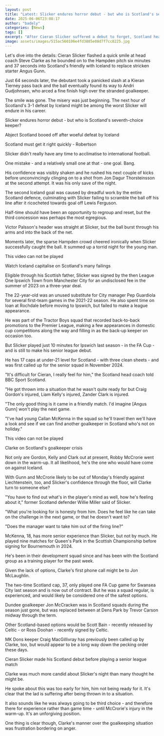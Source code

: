 ```yaml
---
layout: post
title: "Latest: Slicker endures horror debut - but who is Scotland's seventh-choice keeper?"
date: 2025-06-06T23:08:17
author: "badely"
categories: [News]
tags: []
excerpt: "After Cieran Slicker suffered a debut to forget, Scotland head coach Steve Clarke has a decision to make for Monday's game in Liechtenstein."
image: assets/images/515ac560106e4fd3885e08d7f7cc8225.jpg
---
```


Let's dive into the details: Cieran Slicker flashed a quick smile at head coach Steve Clarke as he bounded on to the Hampden pitch six minutes and 37 seconds into Scotland's friendly with Iceland to replace stricken starter Angus Gunn.

Just 64 seconds later, the debutant took a panicked slash at a Kieran Tierney pass back and the ball eventually found its way to Andri Gudjohnsen, who arced a fine finish high over the stranded goalkeeper.

The smile was gone. The misery was just beginning. The next hour of Scotland's 3-1 defeat by Iceland might be among the worst Slicker will endure in his career.

Slicker endures horror debut - but who is Scotland's seventh-choice keeper?

Abject Scotland booed off after woeful defeat by Iceland

Scotland must get it right quickly - Robertson

Slicker didn't really have any time to acclimatise to international football.

One mistake - and a relatively small one at that - one goal. Bang.

His confidence was visibly shaken and he rushed his next couple of kicks before unconvincingly clinging on to a shot from Jon Dagur Thorsteinsson at the second attempt. It was his only save of the night.

The second Iceland goal was caused by dreadful work by the entire Scotland defence, culminating with Slicker failing to scramble the ball off his line after it ricocheted towards goal off Lewis Ferguson.

Half-time should have been an opportunity to regroup and reset, but the third concession was perhaps the most egregious. 

Victor Palsson's header was straight at Slicker, but the ball burst through his arms and into the back of the net.

Moments later, the sparse Hampden crowd cheered ironically when Slicker successfully caught the ball. It summed up a torrid night for the young man.

This video can not be played

Watch Iceland capitalise on Scotland's many failings

Eligible through his Scottish father, Slicker was signed by the then League One Ipswich Town from Manchester City for an undisclosed fee in the summer of 2023 on a three-year deal.

The 22-year-old was an unused substitute for City manager Pep Guardiola for several first-team games in the 2021-22 season. He also spent time on loan at Rochdale before moving to Ipswich, but failed to make a league appearance.

He was part of the Tractor Boys squad that recorded back-to-back promotions to the Premier League, making a few appearances in domestic cup competitions along the way and filling in as the back-up keeper on occasion too. 

But Slicker played just 10 minutes for Ipswich last season - in the FA Cup - and is still to make his senior league debut.

He has 17 caps at under-21 level for Scotland - with three clean sheets - and was first called up for the senior squad in November 2024.

"It's difficult for Cieran, I really feel for him," the Scotland head coach told BBC Sport Scotland. 

"He got thrown into a situation that he wasn't quite ready for but Craig Gordon's injured, Liam Kelly's injured, Zander Clark is injured.

"The only good thing is it came in a friendly match. I'd imagine [Angus Gunn] won't play the next game.

"I've had young Callan McKenna in the squad so he'll travel then we'll have a look and see if we can find another goalkeeper in Scotland who's not on holiday."

This video can not be played

Clarke on Scotland's goalkeeper crisis

Not only are Gordon, Kelly and Clark out at present, Robby McCrorie went down in the warm-up. It all likelihood, he's the one who would have come on against Iceland.

With Gunn and McCrorie likely to be out of Monday's friendly against Liechtenstein, too, and Slicker's confidence through the floor, will Clarke turn to someone else?

"You have to find out what's in the player's mind as well, how he's feeling about it," former Scotland defender Willie Miller said of Slicker.

"What you're looking for is honesty from him. Does he feel like he can take on the challenge in the next game, or that he doesn't want to?

"Does the manager want to take him out of the firing line?"

McKenna, 18, has more senior experience than Slicker, but not by much. He played nine matches for Queen's Park in the Scottish Championship before signing for Bournemouth in 2024. 

He's been in their development squad since and has been with the Scotland group as a training player for the past week.

Given the lack of options, Clarke's first phone call might be to Jon McLaughlin.

The two-time Scotland cap, 37, only played one FA Cup game for Swansea City last season and is now out of contract. But he was a squad regular, is experienced, and would likely be considered one of the safest options. 

Dundee goalkeeper Jon McCracken was in Scotland squads during the season just gone, but was replaced between at Dens Park by Trevor Carson midway through the term.

Other Scotland-based options would be Scott Bain - recently released by Celtic - or Ross Doohan - recently signed by Celtic.

MK Dons keeper Craig MacGillivray has previously been called up by Clarke, too, but would appear to be a long way down the pecking order these days.

Cieran Slicker made his Scotland debut before playing a senior league match

Clarke was much more candid about Slicker's night than many thought he might be.

He spoke about this was too early for him, him not being ready for it. It's clear that the lad is suffering after being thrown in to a situation.

It also sounds like he was always going to be third choice - and therefore there for experience rather than game time - until McCrorie's injury in the warm-up. It's an unforgiving position.

One thing is clear though, Clarke's manner over the goalkeeping situation was frustration bordering on anger.

